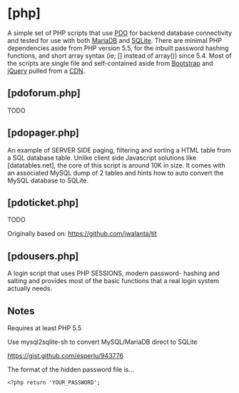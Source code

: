 # [php]

A simple set of PHP scripts that use [PDO] for backend database
connectivity and tested for use with both [MariaDB] and [SQLite]. There
are minimal PHP dependencies aside from PHP version 5.5, for the inbuilt
password hashing functions, and short array syntax (ie; [] instead of
array()) since 5.4. Most of the scripts are single file and
self-contained aside from [Bootstrap] and [jQuery] pulled from a [CDN].


## [pdoforum.php]

TODO


## [pdopager.php]

An example of SERVER SIDE paging, filtering and sorting a HTML table
from a SQL database table. Unlike client side Javascript solutions like
[datatables.net], the core of this script is around 10K in size. It
comes with an associated MySQL dump of 2 tables and hints how to auto
convert the MySQL database to SQLite.


## [pdoticket.php]

TODO

Originally based on: https://github.com/jwalanta/tit


## [pdousers.php]

A login script that uses PHP SESSIONS, modern password- hashing and
salting and provides most of the basic functions that a real login
system actually needs.


## Notes

Requires at least PHP 5.5

Use mysql2sqlite-sh to convert MySQL/MariaDB direct to SQLite

https://gist.github.com/esperlu/943776

The format of the hidden password file is...

    <?php return 'YOUR_PASSWORD';


[PDO]: http://php.net/PDO
[MariaDB]: http://mariadb.org
[SQLite]: http://sqlite.org
[Bootstrap]: http://getbootstrap.com
[jQuery]: http://jquery.com
[CDN]: http://bootstrapcdn.com
